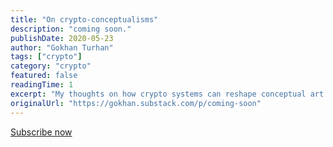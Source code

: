 ```yaml
---
title: "On crypto-conceptualisms"
description: "coming soon."
publishDate: 2020-05-23
author: "Gokhan Turhan"
tags: ["crypto"]
category: "crypto"
featured: false
readingTime: 1
excerpt: "My thoughts on how crypto systems can reshape conceptual art practices and create new forms of artistic expression."
originalUrl: "https://gokhan.substack.com/p/coming-soon"
---
```


[Subscribe now](https://gokhan.substack.com/subscribe?)
